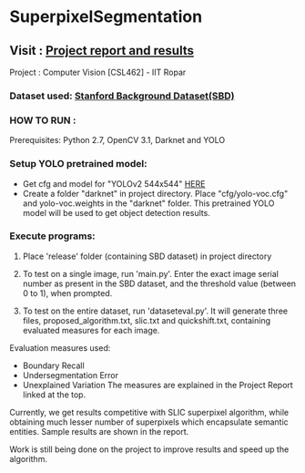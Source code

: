 # SuperpixelSegmentation

## Visit : [Project report and results](https://github.com/DevendraPratapYadav/SuperpixelSegmentation/blob/master/Report.pdf)          

Project : Computer Vision [CSL462] - IIT Ropar

### Dataset used: [Stanford Background Dataset(SBD)](http://dags.stanford.edu/projects/scenedataset.html)

### HOW TO RUN : 
Prerequisites: Python 2.7, OpenCV 3.1, Darknet and YOLO

### Setup YOLO pretrained model: 
* Get cfg and model for "YOLOv2 544x544" [HERE](https://pjreddie.com/darknet/yolo/)
* Create a folder "darknet" in project directory. Place "cfg/yolo-voc.cfg" and yolo-voc.weights in the "darknet" folder. This pretrained YOLO model will be used to get object detection results. 

### Execute programs: 
1) Place 'release' folder (containing SBD dataset) in project directory

2) To test on a single image, run 'main.py'. Enter the exact image serial number
   as present in the SBD dataset, and the threshold value (between 0 to 1), when prompted.
   
3) To test on the entire dataset, run 'dataseteval.py'. It will generate three files,
   proposed_algorithm.txt, slic.txt and quickshift.txt, containing evaluated measures
   for each image.
   
   
 Evaluation measures used:
 * Boundary Recall
 * Undersegmentation Error  
 * Unexplained Variation
 The measures are explained in the Project Report linked at the top. 
 
 
 Currently, we get results competitive with SLIC superpixel algorithm, while obtaining much lesser number of superpixels which encapsulate semantic entities. Sample results are shown in the report.
 
 Work is still being done on the project to improve results and speed up the algorithm.
